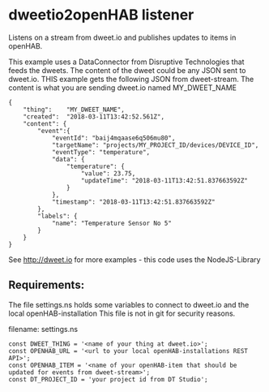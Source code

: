 # dweetio2openHAB listener
Listens on a stream from dweet.io and publishes updates to items in openHAB.

This example uses a DataConnector from Disruptive Technologies that feeds the dweets.
The content of the dweet could be any JSON sent to dweet.io.
THIS example gets the following JSON from dweet-stream. The content is what you are sending dweet.io named MY_DWEET_NAME

```
{
    "thing":    "MY_DWEET_NAME",
    "created":  "2018-03-11T13:42:52.561Z",
    "content": {
        "event":{
            "eventId": "baij4mqaase6q506mu80",
            "targetName": "projects/MY_PROJECT_ID/devices/DEVICE_ID",
            "eventType": "temperature",
            "data": {
                "temperature": {
                    "value": 23.75,
                    "updateTime": "2018-03-11T13:42:51.837663592Z"
                }
            },
            "timestamp": "2018-03-11T13:42:51.837663592Z"
        },
        "labels": {
            "name": "Temperature Sensor No 5"
        }
    }
} 
```
See http://dweet.io for more examples - this code uses the NodeJS-Library

## Requirements:
The file settings.ns holds some variables to connect to dweet.io and the local openHAB-installation
This file is not in git for security reasons.

filename: settings.ns
```
const DWEET_THING = '<name of your thing at dweet.io>';
const OPENHAB_URL = '<url to your local openHAB-installations REST API>';
const OPENHAB_ITEM = '<name of your openHAB-item that should be updated for events from dweet-stream>';
const DT_PROJECT_ID = 'your project id from DT Studio';
```
